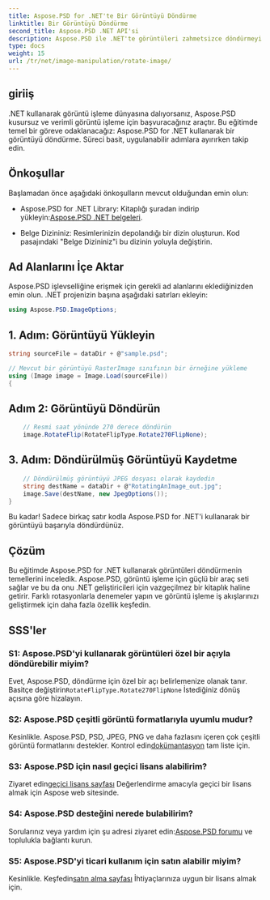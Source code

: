```yaml
---
title: Aspose.PSD for .NET'te Bir Görüntüyü Döndürme
linktitle: Bir Görüntüyü Döndürme
second_title: Aspose.PSD .NET API'si
description: Aspose.PSD ile .NET'te görüntüleri zahmetsizce döndürmeyi öğrenin. Adım adım eğitimimizi takip edin.
type: docs
weight: 15
url: /tr/net/image-manipulation/rotate-image/
---
```

## giriiş

.NET kullanarak görüntü işleme dünyasına dalıyorsanız, Aspose.PSD kusursuz ve verimli görüntü işleme için başvuracağınız araçtır. Bu eğitimde temel bir göreve odaklanacağız: Aspose.PSD for .NET kullanarak bir görüntüyü döndürme. Süreci basit, uygulanabilir adımlara ayırırken takip edin.

## Önkoşullar

Başlamadan önce aşağıdaki önkoşulların mevcut olduğundan emin olun:

-  Aspose.PSD for .NET Library: Kitaplığı şuradan indirip yükleyin:[Aspose.PSD .NET belgeleri](https://reference.aspose.com/psd/net/).

- Belge Dizininiz: Resimlerinizin depolandığı bir dizin oluşturun. Kod pasajındaki "Belge Dizininiz"i bu dizinin yoluyla değiştirin.

## Ad Alanlarını İçe Aktar

Aspose.PSD işlevselliğine erişmek için gerekli ad alanlarını eklediğinizden emin olun. .NET projenizin başına aşağıdaki satırları ekleyin:

```csharp
using Aspose.PSD.ImageOptions;
```

## 1. Adım: Görüntüyü Yükleyin

```csharp
string sourceFile = dataDir + @"sample.psd";

// Mevcut bir görüntüyü RasterImage sınıfının bir örneğine yükleme
using (Image image = Image.Load(sourceFile))
{
```

## Adım 2: Görüntüyü Döndürün

```csharp
    // Resmi saat yönünde 270 derece döndürün
    image.RotateFlip(RotateFlipType.Rotate270FlipNone);
```

## 3. Adım: Döndürülmüş Görüntüyü Kaydetme

```csharp
    // Döndürülmüş görüntüyü JPEG dosyası olarak kaydedin
    string destName = dataDir + @"RotatingAnImage_out.jpg";
    image.Save(destName, new JpegOptions());
}
```

Bu kadar! Sadece birkaç satır kodla Aspose.PSD for .NET'i kullanarak bir görüntüyü başarıyla döndürdünüz.

## Çözüm

Bu eğitimde Aspose.PSD for .NET kullanarak görüntüleri döndürmenin temellerini inceledik. Aspose.PSD, görüntü işleme için güçlü bir araç seti sağlar ve bu da onu .NET geliştiricileri için vazgeçilmez bir kitaplık haline getirir. Farklı rotasyonlarla denemeler yapın ve görüntü işleme iş akışlarınızı geliştirmek için daha fazla özellik keşfedin.

## SSS'ler

### S1: Aspose.PSD'yi kullanarak görüntüleri özel bir açıyla döndürebilir miyim?

Evet, Aspose.PSD, döndürme için özel bir açı belirlemenize olanak tanır. Basitçe değiştirin`RotateFlipType.Rotate270FlipNone` İstediğiniz dönüş açısına göre hizalayın.

### S2: Aspose.PSD çeşitli görüntü formatlarıyla uyumlu mudur?

 Kesinlikle. Aspose.PSD, PSD, JPEG, PNG ve daha fazlasını içeren çok çeşitli görüntü formatlarını destekler. Kontrol edin[dokümantasyon](https://reference.aspose.com/psd/net/) tam liste için.

### S3: Aspose.PSD için nasıl geçici lisans alabilirim?

 Ziyaret edin[geçici lisans sayfası](https://purchase.aspose.com/temporary-license/) Değerlendirme amacıyla geçici bir lisans almak için Aspose web sitesinde.

### S4: Aspose.PSD desteğini nerede bulabilirim?

 Sorularınız veya yardım için şu adresi ziyaret edin:[Aspose.PSD forumu](https://forum.aspose.com/c/psd/34) ve toplulukla bağlantı kurun.

### S5: Aspose.PSD'yi ticari kullanım için satın alabilir miyim?

 Kesinlikle. Keşfedin[satın alma sayfası](https://purchase.aspose.com/buy) İhtiyaçlarınıza uygun bir lisans almak için.
